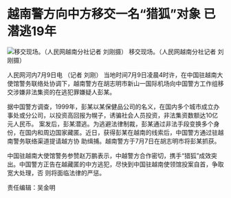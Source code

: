 # 越南警方向中方移交一名“猎狐”对象 已潜逃19年

![ 移交现场。（人民网越南分社记者 刘刚摄）](http://n.sinaimg.cn/translate/250/w600h450/20180709/bxk3-hezpzwt9218984.jpg) 移交现场。（人民网越南分社记者 刘刚摄）

人民网河内7月9日电 （记者 刘刚）
当地时间7月9日凌晨4时许，在中国驻越南大使馆警务联络处协调下，越南警方在胡志明市新山一国际机场向中国警方工作组移交涉嫌非法集资的在逃犯罪嫌疑人彭某。

据中国警方调查，1999年，彭某以某保健品公司的名义，在国内多个城市成立办事处或分公司，以投资高回报为幌子，诱骗社会人员投资，非法集资数额达10亿元人民币。
案发后，彭某潜逃。为逃避法律制裁，彭某通过非法手段变换多个身份，在国内和周边国家藏匿。近日，获得彭某在越南的线索后，中国警方通过驻越南警务联络渠道提请越方协
助缉捕。越南警方于7月7日在胡志明市将彭某抓获。

中国驻越南大使馆警务参赞赵万鹏表示，中越警方合作密切，携手“猎狐”成效突出。中国警方正告在越藏匿的中方逃犯，尽快到中国驻越南使领馆投案自首，争取宽大处理，否
则将面临法律的严惩。

责任编辑：吴金明

